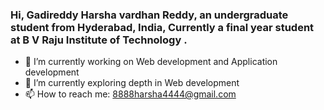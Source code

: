 
### Hi, Gadireddy Harsha vardhan Reddy, an undergraduate student from Hyderabad, India, Currently a final year student at B V Raju Institute of Technology .

- 🔭 I’m currently working on Web development and Application development
- 🌱 I’m currently exploring depth in Web development
- 📫 How to reach me: 8888harsha4444@gmail.com
